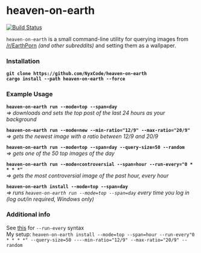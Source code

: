 # heaven-on-earth
[![Build Status](https://travis-ci.org/NyxCode/heaven-on-earth.svg?branch=master)](https://travis-ci.org/NyxCode/heaven-on-earth)  

`heaven-on-earth` is a small command-line utility for querying images from [/r/EarthPorn](https://www.reddit.com/r/EarthPorn/) *(and other subreddits)* and setting them as a wallpaper.

### Installation
**`git clone https://github.com/NyxCode/heaven-on-earth`**  
**`cargo install --path heaven-on-earth --force`**

### Example Usage
**`heaven-on-earth run --mode=top --span=day`**  
*=> downloads and sets the top post of the last 24 hours as your background*
  
**`heaven-on-earth run --mode=new --min-ratio="12/9" --max-ratio="20/9"`**  
*=> gets the newest image with a ratio between 12/9 and 20/9*

**`heaven-on-earth run --mode=top --span=day --query-size=50 --random`**  
*=> gets one of the 50 top images of the day*

**`heaven-on-earth run --mode=controversial --span=hour --run-every="0 * * * *"`**  
*=> gets the most controversial image of the past hour, every hour*

**`heaven-on-earth install --mode=top --span=day`**   
*=> runs `heaven-on-earth run --mode=top --span=day` every time you log in (log out/in required, Windows only)*

### Additional info
See [this](https://crontab.guru) for `--run-every` syntax  
My setup: `heaven-on-earth install --mode=top --span=hour --run-every"0 * * * *" --query-size=50 ----min-ratio="12/9" --max-ratio="20/9" --random`
